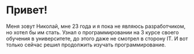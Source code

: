 # Привет!

Меня зовут Николай, мне 23 года и я пока не являюсь разработчиком, но хотел бы им стать. Узнал о программировании на 3 курсе своего обучения в университете, до этого даже не смотрел в сторону IT. И вот только сейчас решил продолжить изучать программирование.
